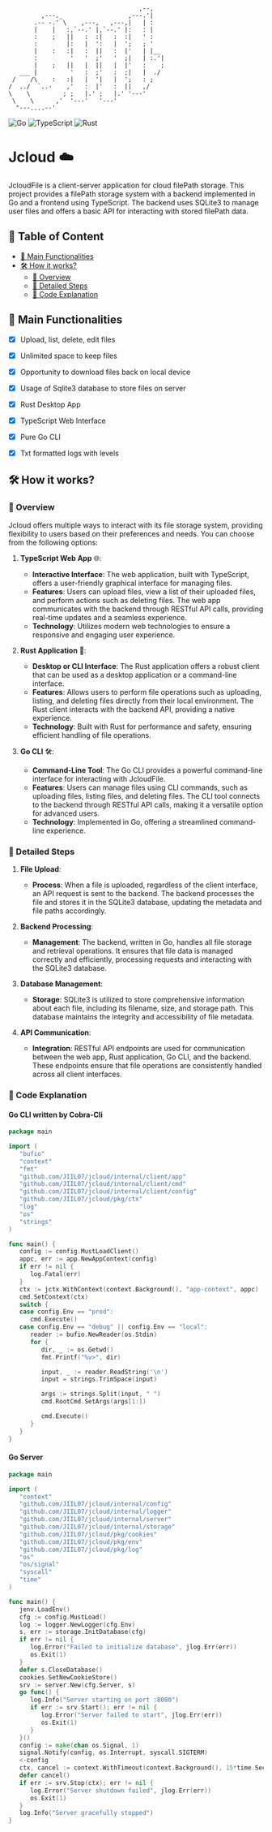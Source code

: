 ```
                                    ,--,    
         ,---._                  ,---.'|    
       .-- -.' \    ,---,   ,---,|   | :    
       |    |   :,`--.' |,`--.' |:   : |    
       :    ;   ||   :  :|   :  :|   ' :    
       :        |:   |  ':   |  ';   ; '    
       |    :   :|   :  ||   :  |'   | |__  
       :         '   '  ;'   '  ;|   | :.'| 
       |    ;   ||   |  ||   |  |'   :    ; 
   ___ |         '   :  ;'   :  ;|   |  ./  
 /    /\    :   :|   |  '|   |  ';   : ;    
/  ../  `..-    ,'   :  |'   :  ||   ,/     
\    \         ; ;   |.' ;   |.' '---'      
 \    \      ,'  '---'   '---'              
  "---....--'                               
```
![Go](https://img.shields.io/badge/go-%2300ADD8.svg?style=flat-square&logo=go&logoColor=white)
![TypeScript](https://img.shields.io/badge/TypeScript-3178C6?logo=TypeScript&logoColor=FFF&style=flat-square)
![Rust](https://img.shields.io/badge/Rust-%23000000.svg?style=flat-square&logo=rust&logoColor=white)

# Jcloud ☁️

JcloudFile is a client-server application for cloud filePath storage. This project provides a filePath storage system with a backend implemented in Go and a frontend using TypeScript. The backend uses SQLite3 to manage user files and offers a basic API for interacting with stored filePath data.
## 📇 Table of Content

* [📖 Main Functionalities](#-main-functionalities-)
* [🛠️ How it works?](#-how-it-works)
    * [🌟 Overview](#-overview-)
    * [📝 Detailed Steps](#-detailed-steps-)
    * [📄 Code Explanation](#-code-explanation-)


## 📖 Main Functionalities
- [x] Upload, list, delete, edit files
- [x] Unlimited space to keep files
- [x] Opportunity to download files back on local device
- [x] Usage of Sqlite3 database to store files on server
- [x] Rust Desktop App
- [x] TypeScript Web Interface
- [x] Pure Go CLI
- [x] Txt formatted logs with levels


## 🛠️ How it works?

### 🌟 Overview

Jcloud offers multiple ways to interact with its file storage system, providing flexibility to users based on their preferences and needs. You can choose from the following options:

1. **TypeScript Web App** 🌐:
    - **Interactive Interface**: The web application, built with TypeScript, offers a user-friendly graphical interface for managing files.
    - **Features**: Users can upload files, view a list of their uploaded files, and perform actions such as deleting files. The web app communicates with the backend through RESTful API calls, providing real-time updates and a seamless experience.
    - **Technology**: Utilizes modern web technologies to ensure a responsive and engaging user experience.

2. **Rust Application** 🦀:
    - **Desktop or CLI Interface**: The Rust application offers a robust client that can be used as a desktop application or a command-line interface.
    - **Features**: Allows users to perform file operations such as uploading, listing, and deleting files directly from their local environment. The Rust client interacts with the backend API, providing a native experience.
    - **Technology**: Built with Rust for performance and safety, ensuring efficient handling of file operations.

3. **Go CLI** 🛠️:
    - **Command-Line Tool**: The Go CLI provides a powerful command-line interface for interacting with JcloudFile.
    - **Features**: Users can manage files using CLI commands, such as uploading files, listing files, and deleting files. The CLI tool connects to the backend through RESTful API calls, making it a versatile option for advanced users.
    - **Technology**: Implemented in Go, offering a streamlined command-line experience.

### 📝 Detailed Steps
1. **File Upload**:
    - **Process**: When a file is uploaded, regardless of the client interface, an API request is sent to the backend. The backend processes the file and stores it in the SQLite3 database, updating the metadata and file paths accordingly.

2. **Backend Processing**:
    - **Management**: The backend, written in Go, handles all file storage and retrieval operations. It ensures that file data is managed correctly and efficiently, processing requests and interacting with the SQLite3 database.

3. **Database Management**:
    - **Storage**: SQLite3 is utilized to store comprehensive information about each file, including its filename, size, and storage path. This database maintains the integrity and accessibility of file metadata.

4. **API Communication**:
    - **Integration**: RESTful API endpoints are used for communication between the web app, Rust application, Go CLI, and the backend. These endpoints ensure that file operations are consistently handled across all client interfaces.

### 📄 Code Explanation

#### Go CLI written by Cobra-Cli

```go
package main

import (
   "bufio"
   "context"
   "fmt"
   "github.com/JIIL07/jcloud/internal/client/app"
   "github.com/JIIL07/jcloud/internal/client/cmd"
   "github.com/JIIL07/jcloud/internal/client/config"
   "github.com/JIIL07/jcloud/pkg/ctx"
   "log"
   "os"
   "strings"
)

func main() {
   config := config.MustLoadClient()
   appc, err := app.NewAppContext(config)
   if err != nil {
      log.Fatal(err)
   }
   ctx := jctx.WithContext(context.Background(), "app-context", appc)
   cmd.SetContext(ctx)
   switch {
   case config.Env == "prod":
      cmd.Execute()
   case config.Env == "debug" || config.Env == "local":
      reader := bufio.NewReader(os.Stdin)
      for {
         dir, _ := os.Getwd()
         fmt.Printf("%v>", dir)

         input, _ := reader.ReadString('\n')
         input = strings.TrimSpace(input)

         args := strings.Split(input, " ")
         cmd.RootCmd.SetArgs(args[1:])

         cmd.Execute()
      }
   }
}

```

#### Go Server 

```go
package main

import (
   "context"
   "github.com/JIIL07/jcloud/internal/config"
   "github.com/JIIL07/jcloud/internal/logger"
   "github.com/JIIL07/jcloud/internal/server"
   "github.com/JIIL07/jcloud/internal/storage"
   "github.com/JIIL07/jcloud/pkg/cookies"
   "github.com/JIIL07/jcloud/pkg/env"
   "github.com/JIIL07/jcloud/pkg/log"
   "os"
   "os/signal"
   "syscall"
   "time"
)

func main() {
   jenv.LoadEnv()
   cfg := config.MustLoad()
   log := logger.NewLogger(cfg.Env)
   s, err := storage.InitDatabase(cfg)
   if err != nil {
      log.Error("Failed to initialize database", jlog.Err(err))
      os.Exit(1)
   }
   defer s.CloseDatabase()
   cookies.SetNewCookieStore()
   srv := server.New(cfg.Server, s)
   go func() {
      log.Info("Server starting on port :8080")
      if err := srv.Start(); err != nil {
         log.Error("Server failed to start", jlog.Err(err))
         os.Exit(1)
      }
   }()
   config := make(chan os.Signal, 1)
   signal.Notify(config, os.Interrupt, syscall.SIGTERM)
   <-config
   ctx, cancel := context.WithTimeout(context.Background(), 15*time.Second)
   defer cancel()
   if err := srv.Stop(ctx); err != nil {
      log.Error("Server shutdown failed", jlog.Err(err))
      os.Exit(1)
   }
   log.Info("Server gracefully stopped")
}

```

